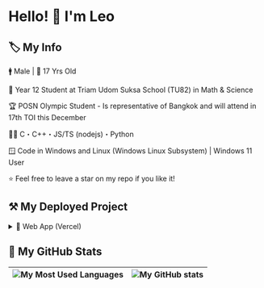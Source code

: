 # Hello! 👋 I'm Leo

## 🏷️ My Info

🚹 Male | 🎂 17 Yrs Old

🏫 Year 12 Student at Triam Udom Suksa School (TU82) in Math & Science

🏆 POSN Olympic Student - Is representative of Bangkok and will attend in 17th TOI this December

👨‍💻 C・C++・JS/TS (nodejs)・Python

🪟 Code in Windows and Linux (Windows Linux Subsystem) | Windows 11 User

⭐ Feel free to leave a star on my repo if you like it!

## ⚒️ My Deployed Project

<details>
 <summary>🔺 Web App (Vercel)</summary>

- [Website Vector Calculator 2](https://github.com/Leomotors/Website-Vector-Calculator-2) => [Vercel App](https://mini-vector-calculator.vercel.app)
- [My Repositories](https://github.com/Leomotors/my-repos) => [Vercel App](https://leomotors-repos.vercel.app)
- [Anime Captcha](https://github.com/Leomotors/anime-captcha) => [Vercel App](https://anime-captcha.vercel.app)

</details>

## 🔢 My GitHub Stats

|![My Most Used Languages](https://github-readme-stats.vercel.app/api/top-langs/?username=Leomotors&layout=compact&langs_count=10&count_private=true)|![My GitHub stats](https://github-readme-stats.vercel.app/api?username=Leomotors&count_private=true)|
|---|---|

<!-- // auto generated by github but I will keep it
**Leomotors/Leomotors** is a ✨ _special_ ✨ repository because its `README.md` (this file) appears on your GitHub profile.

Here are some ideas to get you started:

- 🔭 I’m currently working on ... // NOT WORKING RN but maybe in the future
WRITTEN - 🌱 I’m currently learning ...
- 👯 I’m looking to collaborate on ...
- 🤔 I’m looking for help with ...
- 💬 Ask me about ...
- 📫 How to reach me: ...
- 😄 Pronouns: ...
- ⚡ Fun fact: ...
-->
